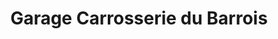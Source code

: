 ---
title: "Garage Carrosserie du Barrois"
url: /bugnieres/garage-carrosserie-du-barrois/
shop: réparation de voitures
---